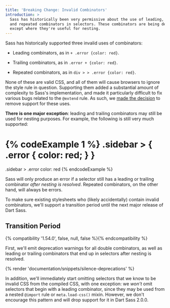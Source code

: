 ```yaml
---
title: 'Breaking Change: Invalid Combinators'
introduction: >
  Sass has historically been very permissive about the use of leading, trailing,
  and repeated combinators in selectors. These combinators are being deprecated
  except where they're useful for nesting.
---
```


Sass has historically supported three invalid uses of combinators:

- Leading combinators, as in `+ .error {color: red}`.

- Trailing combinators, as in `.error + {color: red}`.

- Repeated combinators, as in `div > > .error {color: red}`.

None of these are valid CSS, and all of them will cause browsers to ignore the
style rule in question. Supporting them added a substantial amount of complexity
to Sass's implementation, and made it particularly difficult to fix various bugs
related to the `@extend` rule. As such, we [made the decision] to remove support
for these uses.

[made the decision]: https://github.com/sass/sass/issues/3340

**There is one major exception**: leading and trailing combinators may still be
used for nesting purposes. For example, the following is still very much
supported:

<!-- prettier-ignore-start -->
{% codeExample 1 %}
.sidebar > {
  .error {
    color: red;
  }
}
===
.sidebar >
  .error
    color: red
{% endcodeExample %}
<!-- prettier-ignore-end -->

Sass will only produce an error if a selector still has a leading or trailing
combinator _after nesting is resolved_. Repeated combinators, on the other hand,
will always be errors.

To make sure existing stylesheets who (likely accidentally) contain invalid
combinators, we'll support a transition period until the next major release of
Dart Sass.

## Transition Period

{% compatibility '1.54.0', false, null, false %}{% endcompatibility %}

First, we'll emit deprecation warnings for all double combinators, as well as
leading or trailing combinators that end up in selectors after nesting is
resolved.

{% render 'documentation/snippets/silence-deprecations' %}

In addition, we'll immediately start omitting selectors that we know to be
invalid CSS from the compiled CSS, with one exception: we _won't_ omit selectors
that begin with a leading combinator, since they may be used from a nested
`@import` rule or `meta.load-css()` mixin. However, we don't encourage this
pattern and will drop support for it in Dart Sass 2.0.0.
